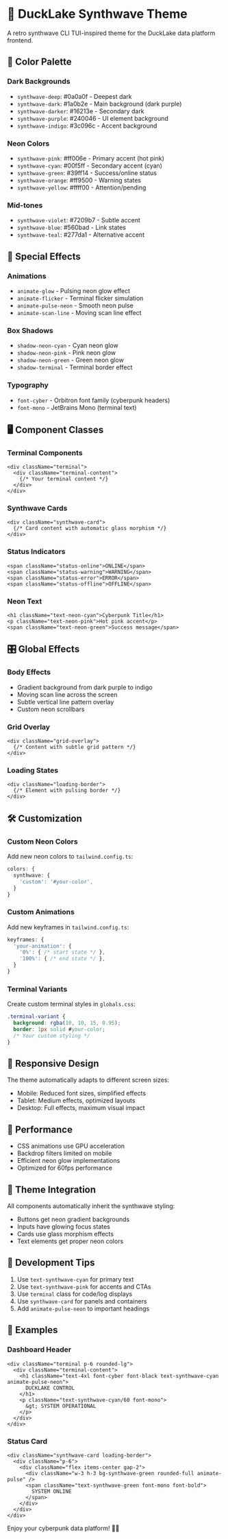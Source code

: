 # 🌈 DuckLake Synthwave Theme

A retro synthwave CLI TUI-inspired theme for the DuckLake data platform frontend.

## 🎨 Color Palette

### Dark Backgrounds
- `synthwave-deep`: #0a0a0f - Deepest dark
- `synthwave-dark`: #1a0b2e - Main background (dark purple)
- `synthwave-darker`: #16213e - Secondary dark
- `synthwave-purple`: #240046 - UI element background
- `synthwave-indigo`: #3c096c - Accent background

### Neon Colors
- `synthwave-pink`: #ff006e - Primary accent (hot pink)
- `synthwave-cyan`: #00f5ff - Secondary accent (cyan)
- `synthwave-green`: #39ff14 - Success/online status
- `synthwave-orange`: #ff9500 - Warning states
- `synthwave-yellow`: #ffff00 - Attention/pending

### Mid-tones
- `synthwave-violet`: #7209b7 - Subtle accent
- `synthwave-blue`: #560bad - Link states
- `synthwave-teal`: #277da1 - Alternative accent

## 🔮 Special Effects

### Animations
- `animate-glow` - Pulsing neon glow effect
- `animate-flicker` - Terminal flicker simulation
- `animate-pulse-neon` - Smooth neon pulse
- `animate-scan-line` - Moving scan line effect

### Box Shadows
- `shadow-neon-cyan` - Cyan neon glow
- `shadow-neon-pink` - Pink neon glow
- `shadow-neon-green` - Green neon glow
- `shadow-terminal` - Terminal border effect

### Typography
- `font-cyber` - Orbitron font family (cyberpunk headers)
- `font-mono` - JetBrains Mono (terminal text)

## 🖥️ Component Classes

### Terminal Components
```tsx
<div className="terminal">
  <div className="terminal-content">
    {/* Your terminal content */}
  </div>
</div>
```

### Synthwave Cards
```tsx
<div className="synthwave-card">
  {/* Card content with automatic glass morphism */}
</div>
```

### Status Indicators
```tsx
<span className="status-online">ONLINE</span>
<span className="status-warning">WARNING</span>
<span className="status-error">ERROR</span>
<span className="status-offline">OFFLINE</span>
```

### Neon Text
```tsx
<h1 className="text-neon-cyan">Cyberpunk Title</h1>
<p className="text-neon-pink">Hot pink accent</p>
<span className="text-neon-green">Success message</span>
```

## 🎛️ Global Effects

### Body Effects
- Gradient background from dark purple to indigo
- Moving scan line across the screen
- Subtle vertical line pattern overlay
- Custom neon scrollbars

### Grid Overlay
```tsx
<div className="grid-overlay">
  {/* Content with subtle grid pattern */}
</div>
```

### Loading States
```tsx
<div className="loading-border">
  {/* Element with pulsing border */}
</div>
```

## 🛠️ Customization

### Custom Neon Colors
Add new neon colors to `tailwind.config.ts`:

```typescript
colors: {
  synthwave: {
    'custom': '#your-color',
  }
}
```

### Custom Animations
Add new keyframes in `tailwind.config.ts`:

```typescript
keyframes: {
  'your-animation': {
    '0%': { /* start state */ },
    '100%': { /* end state */ },
  }
}
```

### Terminal Variants
Create custom terminal styles in `globals.css`:

```css
.terminal-variant {
  background: rgba(10, 10, 15, 0.95);
  border: 1px solid #your-color;
  /* Your custom styling */
}
```

## 📱 Responsive Design

The theme automatically adapts to different screen sizes:
- Mobile: Reduced font sizes, simplified effects
- Tablet: Medium effects, optimized layouts
- Desktop: Full effects, maximum visual impact

## 🎯 Performance

- CSS animations use GPU acceleration
- Backdrop filters limited on mobile
- Efficient neon glow implementations
- Optimized for 60fps performance

## 🎨 Theme Integration

All components automatically inherit the synthwave styling:
- Buttons get neon gradient backgrounds
- Inputs have glowing focus states  
- Cards use glass morphism effects
- Text elements get proper neon colors

## 🔧 Development Tips

1. Use `text-synthwave-cyan` for primary text
2. Use `text-synthwave-pink` for accents and CTAs
3. Use `terminal` class for code/log displays
4. Use `synthwave-card` for panels and containers
5. Add `animate-pulse-neon` to important headings

## 🌟 Examples

### Dashboard Header
```tsx
<div className="terminal p-6 rounded-lg">
  <div className="terminal-content">
    <h1 className="text-4xl font-cyber font-black text-synthwave-cyan animate-pulse-neon">
      DUCKLAKE CONTROL
    </h1>
    <p className="text-synthwave-cyan/60 font-mono">
      &gt; SYSTEM OPERATIONAL
    </p>
  </div>
</div>
```

### Status Card
```tsx
<div className="synthwave-card loading-border">
  <div className="p-6">
    <div className="flex items-center gap-2">
      <div className="w-3 h-3 bg-synthwave-green rounded-full animate-pulse" />
      <span className="text-synthwave-green font-mono font-bold">
        SYSTEM ONLINE
      </span>
    </div>
  </div>
</div>
```

Enjoy your cyberpunk data platform! 🚀✨ 